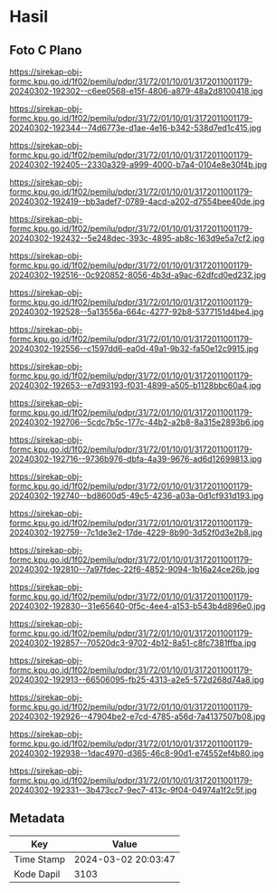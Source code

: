 # Hasil

## Foto C Plano

https://sirekap-obj-formc.kpu.go.id/1f02/pemilu/pdpr/31/72/01/10/01/3172011001179-20240302-192302--c6ee0568-e15f-4806-a879-48a2d8100418.jpg

https://sirekap-obj-formc.kpu.go.id/1f02/pemilu/pdpr/31/72/01/10/01/3172011001179-20240302-192344--74d6773e-d1ae-4e16-b342-538d7ed1c415.jpg

https://sirekap-obj-formc.kpu.go.id/1f02/pemilu/pdpr/31/72/01/10/01/3172011001179-20240302-192405--2330a329-a999-4000-b7a4-0104e8e30f4b.jpg

https://sirekap-obj-formc.kpu.go.id/1f02/pemilu/pdpr/31/72/01/10/01/3172011001179-20240302-192419--bb3adef7-0789-4acd-a202-d7554bee40de.jpg

https://sirekap-obj-formc.kpu.go.id/1f02/pemilu/pdpr/31/72/01/10/01/3172011001179-20240302-192432--5e248dec-393c-4895-ab8c-163d9e5a7cf2.jpg

https://sirekap-obj-formc.kpu.go.id/1f02/pemilu/pdpr/31/72/01/10/01/3172011001179-20240302-192516--0c920852-8056-4b3d-a9ac-62dfcd0ed232.jpg

https://sirekap-obj-formc.kpu.go.id/1f02/pemilu/pdpr/31/72/01/10/01/3172011001179-20240302-192528--5a13556a-664c-4277-92b8-5377151d4be4.jpg

https://sirekap-obj-formc.kpu.go.id/1f02/pemilu/pdpr/31/72/01/10/01/3172011001179-20240302-192556--c1597dd6-ea0d-49a1-9b32-fa50e12c9915.jpg

https://sirekap-obj-formc.kpu.go.id/1f02/pemilu/pdpr/31/72/01/10/01/3172011001179-20240302-192653--e7d93193-f031-4899-a505-b1128bbc60a4.jpg

https://sirekap-obj-formc.kpu.go.id/1f02/pemilu/pdpr/31/72/01/10/01/3172011001179-20240302-192706--5cdc7b5c-177c-44b2-a2b8-8a315e2893b6.jpg

https://sirekap-obj-formc.kpu.go.id/1f02/pemilu/pdpr/31/72/01/10/01/3172011001179-20240302-192716--9736b976-dbfa-4a39-9676-ad6d12699813.jpg

https://sirekap-obj-formc.kpu.go.id/1f02/pemilu/pdpr/31/72/01/10/01/3172011001179-20240302-192740--bd8600d5-49c5-4236-a03a-0d1cf931d193.jpg

https://sirekap-obj-formc.kpu.go.id/1f02/pemilu/pdpr/31/72/01/10/01/3172011001179-20240302-192759--7c1de3e2-17de-4229-8b90-3d52f0d3e2b8.jpg

https://sirekap-obj-formc.kpu.go.id/1f02/pemilu/pdpr/31/72/01/10/01/3172011001179-20240302-192810--7a97fdec-22f6-4852-9094-1b16a24ce26b.jpg

https://sirekap-obj-formc.kpu.go.id/1f02/pemilu/pdpr/31/72/01/10/01/3172011001179-20240302-192830--31e65640-0f5c-4ee4-a153-b543b4d896e0.jpg

https://sirekap-obj-formc.kpu.go.id/1f02/pemilu/pdpr/31/72/01/10/01/3172011001179-20240302-192857--70520dc3-9702-4b12-8a51-c8fc7381ffba.jpg

https://sirekap-obj-formc.kpu.go.id/1f02/pemilu/pdpr/31/72/01/10/01/3172011001179-20240302-192913--66506095-fb25-4313-a2e5-572d268d74a8.jpg

https://sirekap-obj-formc.kpu.go.id/1f02/pemilu/pdpr/31/72/01/10/01/3172011001179-20240302-192926--47904be2-e7cd-4785-a56d-7a4137507b08.jpg

https://sirekap-obj-formc.kpu.go.id/1f02/pemilu/pdpr/31/72/01/10/01/3172011001179-20240302-192938--1dac4970-d365-46c8-90d1-e74552ef4b80.jpg

https://sirekap-obj-formc.kpu.go.id/1f02/pemilu/pdpr/31/72/01/10/01/3172011001179-20240302-192331--3b473cc7-9ec7-413c-9f04-04974a1f2c5f.jpg


## Metadata

| Key        | Value               |
| ---------- | ------------------- |
| Time Stamp | 2024-03-02 20:03:47 |
| Kode Dapil | 3103                |



